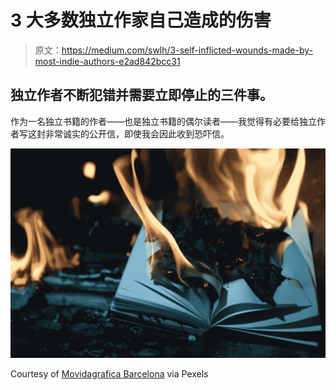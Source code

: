 # 3 大多数独立作家自己造成的伤害

> 原文：<https://medium.com/swlh/3-self-inflicted-wounds-made-by-most-indie-authors-e2ad842bcc31>

## 独立作者不断犯错并需要立即停止的三件事。

作为一名独立书籍的作者——也是独立书籍的偶尔读者——我觉得有必要给独立作者写这封非常诚实的公开信，即使我会因此收到恐吓信。

![](img/23d95a256655ed33dfb50a7cf8d1c3fc.png)

Courtesy of [Movidagrafica Barcelona](https://www.pexels.com/@movidagrafica-barcelona-405810) via Pexels